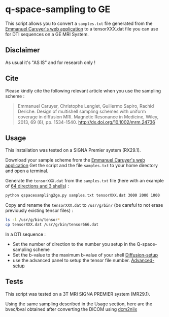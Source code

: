 # q-space-sampling to GE

This script allows you to convert a `samples.txt` file generated
from the [Emmanuel Caruyer's web application](http://www.emmanuelcaruyer.com/q-space-sampling.php)
to a tensorXXX.dat file you can use for DTI sequences on a GE MRI System.

## Disclaimer

As usual it's "AS IS" and for research only !

## Cite

Please kindly cite the following relevant article when you use
the sampling scheme :

> Emmanuel Caruyer, Christophe Lenglet, Guillermo Sapiro, Rachid Deriche. Design of multishell sampling schemes with uniform coverage in diffusion MRI. Magnetic Resonance in Medicine, Wiley, 2013, 69 (6), pp. 1534-1540. http://dx.doi.org/10.1002/mrm.24736

## Usage

This installation was tested on a SIGNA Premier system (RX29.1).

Download your sample scheme from the [Emmanuel Caruyer's web application](http://www.emmanuelcaruyer.com/q-space-sampling.php)
Get the script and the file `samples.txt` to your home directory and open a terminal.

Generate the `tensorXXX.dat` from the `samples.txt` file (here with an example of [64 directions and 3 shells](http://www.emmanuelcaruyer.com/WebApp/q-space-sampling.php?nbPoints=64&nbShells=3&alpha=2)) :

```bash
python qspacesampling2ge.py samples.txt tensorXXX.dat 3000 2000 1000
```

Copy and rename the `tensorXXX.dat` to `/usr/g/bin/` (be careful to not erase previously existing tensor files) :

```bash
ls -l /usr/g/bin/tensor*
cp tensorXXX.dat /usr/g/bin/tensor666.dat
```

In a DTI sequence :
- Set the number of direction to the number you setup in the Q-space-sampling scheme
- Set the b-value to the maximum b-value of your shell
[Diffusion-setup](docs/q-space-sampling_diffusion-setup.png)
- use the advanced panel to setup the tensor file number.
[Advanced-setup](docs/q-space-sampling_advanced-setup.png)


## Tests

This script was tested on a 3T MRI SIGNA PREMIER system (MR29.1).

Using the same sampling described in the Usage section, here are the bvec/bval obtained after
converting the DICOM using [dcm2niix](https://github.com/rordenlab/dcm2niix)


